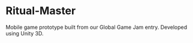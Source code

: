 # Ritual-Master
Mobile game prototype built from our Global Game Jam entry. Developed using Unity 3D.
